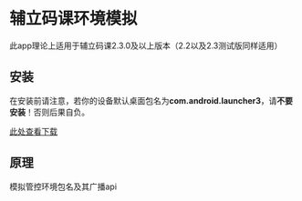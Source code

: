 # 辅立码课环境模拟
此app理论上适用于辅立码课2.3.0及以上版本（2.2以及2.3测试版同样适用）
## 安装
在安装前请注意，若你的设备默认桌面包名为**com.android.launcher3**，请**不要安装**！否则后果自负。  
  
[此处查看下载](/releases)
## 原理
模拟管控环境包名及其广播api
